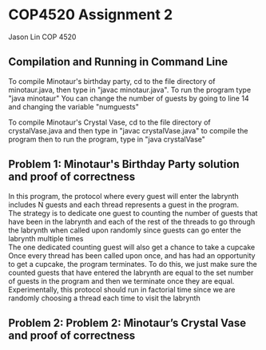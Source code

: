 # COP4520 Assignment 2
Jason Lin COP 4520
## Compilation and Running in Command Line
To compile Minotaur's birthday party, cd to the file directory of minotaur.java, then type in "javac minotaur.java". To run the program type "java minotaur"
You can change the number of guests by going to line 14 and changing the variable "numguests"

To compile Minotaur's Crystal Vase, cd to the file directory of crystalVase.java and then type in "javac crystalVase.java" to compile the program then to run the program, type in "java crystalVase"

## Problem 1: Minotaur's Birthday Party solution and proof of correctness
In this program, the protocol where every guest will enter the labrynth includes N guests and each thread represents a guest in the program. <br/>
The strategy is to dedicate one guest to counting the number of guests that have been in the labrynth and each of the rest of the threads to go through the labrynth when called upon randomly since guests can go enter the labrynth multiple times <br/>
The one dedicated counting guest will also get a chance to take a cupcake <br/>
Once every thread has been called upon once, and has had an opportunity to get a cupcake, the program terminates. To do this, we just make sure the counted guests that have entered the labrynth are equal to the set number of guests in the program and then we terminate once they are equal. <br/>
Experimentally, this protocol should run in factorial time since we are randomly choosing a thread each time to visit the labrynth <br/>

## Problem 2: Problem 2: Minotaur’s Crystal Vase and proof of correctness
